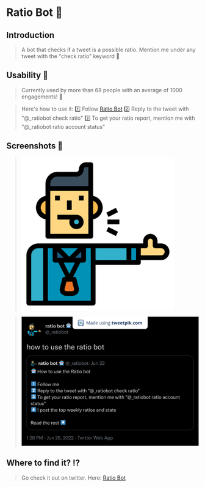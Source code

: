 # Ratio Bot 🤖

## Introduction

> A bot that checks if a tweet is a possible ratio. Mention me under any tweet with the "check ratio" keyword 💫

## Usability 🤔

> Currently used by more than 68 people with an average of 1000 engagements! 🤯

> Here's how to use it:
> 1️⃣ Follow [Ratio Bot](https://twitter.com/_ratiobot)
> 2️⃣ Reply to the tweet with "@_ratiobot check ratio"
> 3️⃣ To get your ratio report, mention me with "@_ratiobot ratio account status"

## Screenshots 📸
>![Profile picture](ref.png)

>![How to use](1541111232513589248.png)

## Where to find it? ⁉️

> Go check it out on twitter. Here: [Ratio Bot](https://twitter.com/_ratiobot)
